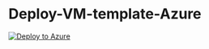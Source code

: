 # Deploy-VM-template-Azure
[![Deploy to Azure](https://azuredeploy.net/deploybutton.png)](https://portal.azure.com/#create/Microsoft.Template/uri/https%3A%2F%2Fraw.githubusercontent.com%2Ftadrian88%2FDeploy-VM-template-Azure%2Fmaster%2Ftemplate.json)
